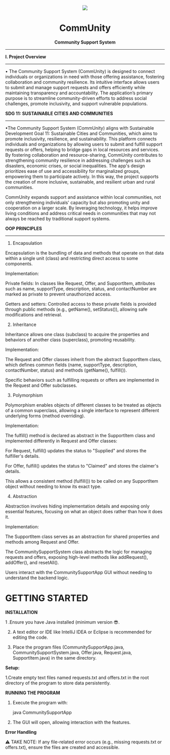 <div align="center"> <img src="https://github.com/user-attachments/assets/dc6b5547-8896-4f19-a15a-5260dbf9955d">

  # CommUnity
 **Community Support System**</div>
 
------------------------------------------
**I. Project Overview**

------------------------------------------

  • The Community Support System (CommUnity) is designed to connect individuals or organizations in need with those offering assistance, fostering collaboration and community resilience. Its intuitive interface allows users to submit and manage support requests and offers efficiently while maintaining transparency and accountability. The application’s primary purpose is to streamline community-driven efforts to address social challenges, promote inclusivity, and support vulnerable populations.


**SDG 11: SUSTAINABLE CITIES AND COMMUNITIES**

------------------------------------------

•The Community Support System (CommUnity) aligns with Sustainable Development Goal 11: Sustainable Cities and Communities, which aims to promote inclusivity, resilience, and sustainability. This platform connects individuals and organizations by allowing users to submit and fulfill support requests or offers, helping to bridge gaps in local resources and services. By fostering collaboration and resource-sharing, CommUnity contributes to strengthening community resilience in addressing challenges such as disasters, economic crises, or social inequalities. The app's design prioritizes ease of use and accessibility for marginalized groups, empowering them to participate actively. In this way, the project supports the creation of more inclusive, sustainable, and resilient urban and rural communities.

CommUnity expands support and assistance within local communities, not only strengthening individuals' capacity but also promoting unity and cooperation on a larger scale. By leveraging technology, it helps improve living conditions and address critical needs in communities that may not always be reached by traditional support systems.


**OOP PRINCIPLES**

------------------------------------------

1. Encapsulation

Encapsulation is the bundling of data and methods that operate on that data within a single unit (class) and restricting direct access to some components.

Implementation:

Private fields: In classes like Request, Offer, and SupportItem, attributes such as name, supportType, description, status, and contactNumber are marked as private to prevent unauthorized access.

Getters and setters: Controlled access to these private fields is provided through public methods (e.g., getName(), setStatus()), allowing safe modifications and retrieval.



2. Inheritance

Inheritance allows one class (subclass) to acquire the properties and behaviors of another class (superclass), promoting reusability.

Implementation:

The Request and Offer classes inherit from the abstract SupportItem class, which defines common fields (name, supportType, description, contactNumber, status) and methods (getName(), fulfill()).

Specific behaviors such as fulfilling requests or offers are implemented in the Request and Offer subclasses.



3. Polymorphism

Polymorphism enables objects of different classes to be treated as objects of a common superclass, allowing a single interface to represent different underlying forms (method overriding).

Implementation:

The fulfill() method is declared as abstract in the SupportItem class and implemented differently in Request and Offer classes:

For Request, fulfill() updates the status to "Supplied" and stores the fulfiller's details.

For Offer, fulfill() updates the status to "Claimed" and stores the claimer's details.


This allows a consistent method (fulfill()) to be called on any SupportItem object without needing to know its exact type.




4. Abstraction

Abstraction involves hiding implementation details and exposing only essential features, focusing on what an object does rather than how it does it.

Implementation:

The SupportItem class serves as an abstraction for shared properties and methods among Request and Offer.

The CommunitySupportSystem class abstracts the logic for managing requests and offers, exposing high-level methods like addRequest(), addOffer(), and resetAll().

Users interact with the CommunitySupportApp GUI without needing to understand the backend logic.

# GETTING STARTED

**INSTALLATION**

1 .Ensure you have Java installed (minimum version 😎.

2. A text editor or IDE like IntelliJ IDEA or Eclipse is recommended for editing the code.

3. Place the program files (CommunitySupportApp.java, CommunitySupportSystem.java, Offer.java, Request.java, SupportItem.java) in the same directory.

**Setup:**

1.Create empty text files named requests.txt and offers.txt in the root directory of the program to store data persistently.

**RUNNING THE PROGRAM**
1. Execute the program with:

     java CommunitySupportApp

2. The GUI will open, allowing interaction with the features.

**Error Handling**

⚠️ TAKE NOTE: If any file-related error occurs (e.g., missing requests.txt or offers.txt), ensure the files are created and accessible.




